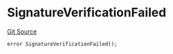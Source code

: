 # SignatureVerificationFailed

[Git Source](https://github.com/Eoracle/target-contracts/blob/401eb40ea1472e38057aaf0537c1644781be9b1b/src/interfaces/Errors.sol)

```solidity
error SignatureVerificationFailed();
```
